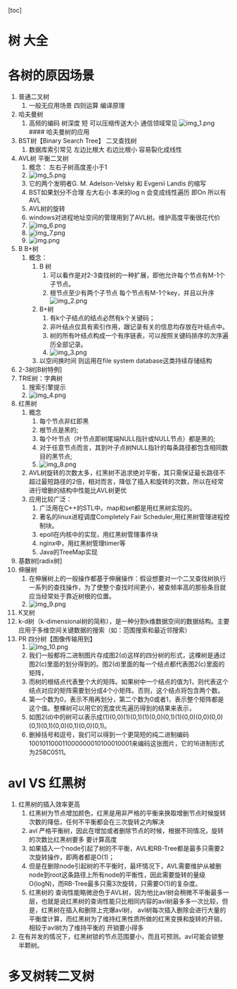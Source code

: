 [toc]
# 树 大全
# 各树的原因场景
1. 普通二叉树
   1. 一般无应用场景 四则运算 编译原理
2. 哈夫曼树
   1. 高频的编码 树深度 短 可以压缩传送大小 通信领域常见
   ![img_1.png](img_1.png)#### 哈夫曼树的应用
3. BST树【Binary Search Tree】 二叉查找树
   1. 数据库索引常见 左边比根大 右边比根小 容易裂化成线性
4. AVL树 平衡二叉树 
   1. 概念： 左右子树高度差小于1
   2. ![img_5.png](img_5.png)
   3. 它的两个发明者G. M. Adelson-Velsky 和 Evgenii Landis 的缩写 
   4. BST如果划分不合理 左大右小 本来的log n 会变成线性遍历 即On 所以有AVL
   5. AVL树的旋转 
   6. windows对进程地址空间的管理用到了AVL树。维护高度平衡很花代价
   7. ![img_6.png](img_6.png)
   8. ![img_7.png](img_7.png)
   9. ![img.png](img.png)
5. B B+树
   1. 概念：
      1. B 树
         1. 可以看作是对2-3查找树的一种扩展，即他允许每个节点有M-1个子节点。 
         2. 根节点至少有两个子节点 每个节点有M-1个key，并且以升序
         ![img_2.png](img_2.png)
      2. B+树
         1. 有k个子结点的结点必然有k个关键码； 
         2. 非叶结点仅具有索引作用，跟记录有关的信息均存放在叶结点中。 
         3. 树的所有叶结点构成一个有序链表，可以按照关键码排序的次序遍历全部记录。
         4. ![img_3.png](img_3.png)
      3. 以空间换时间 则运用在file system database这类持续存储结构
6. 2-3树[B树特例]
7. TRIE树：字典树
   1. 搜索引擎提示
   2. ![img_4.png](img_4.png)
8. 红黑树
   1. 概念
      1. 每个节点非红即黑 
      2. 根节点是黑的; 
      3. 每个叶节点（叶节点即树尾端NULL指针或NULL节点）都是黑的;       
      4. 对于任意节点而言，其到叶子点树NULL指针的每条路径都包含相同数目的黑节点;
      5. ![img_8.png](img_8.png)
   2. AVL树旋转的次数太多，红黑树不追求绝对平衡，其只需保证最长路径不超过最短路径的2倍，相对而言，降低了插入和旋转的次数，所以在经常进行增删的结构中性能比AVL树更优
   3. 应用比较广泛：
      1. 广泛用在C++的STL中。map和set都是用红黑树实现的。
      2. 著名的linux进程调度Completely Fair Scheduler,用红黑树管理进程控制块。
      3. epoll在内核中的实现，用红黑树管理事件块
      4. nginx中，用红黑树管理timer等
      5. Java的TreeMap实现 
9. 基数树[radix树]
10. 伸展树
    1. 在伸展树上的一般操作都基于伸展操作：假设想要对一个二叉查找树执行一系列的查找操作，为了使整个查找时间更小，被查频率高的那些条目就应当经常处于靠近树根的位置。
    2. ![img_9.png](img_9.png)
11. K叉树
12. k-d树（k-dimensional树的简称），是一种分割k维数据空间的数据结构。主要应用于多维空间关键数据的搜索（如：范围搜索和最近邻搜索）
13. PR 四分树【图像传输用到】
    1. ![img_10.png](img_10.png)
    2. 我们一般都将二进制图片存成图2(d)这样的四分树的形式，这棵树是通过图2(c)里面的划分得到的。图2(d)里面的每一个结点都代表图2(c)里面的矩阵，
    3. 而树的根结点代表整个大的矩阵。如果树中一个结点的值为1，则代表这个结点对应的矩阵需要划分成4个小矩阵。否则，这个结点将包含两个数。
    4. 第一个数为0，表示不用再划分，第二个数为0或者1，表示整个矩阵都是这个值。整棵树可以用它的宽度优先遍历得到的结果来表示，
    5. 如图2(d)中的树可以表示成(1)(0,0)(1)(0,1)(1)(0,0)(0,1)(1)(0,0)(0,0)(0,0)(0,1)(0,1)(0,0)(0,1)(0,0)(0,1)。
    6. 删掉括号和逗号，我们可以得到一个更简短的纯二进制编码100101100011000000010100010001来编码这张图片，它的16进制形式为258C0511。

# avl VS 红黑树
1. 红黑树的插入效率更高
   1. 红黑树为节点增加颜色，红黑是用非严格的平衡来换取增删节点时候旋转次数的降低，任何不平衡都会在三次旋转之内解决
   2. avl 严格平衡树，因此在增加或者删除节点的时候，根据不同情况，旋转的次数比红黑树要多 要计算高度
   3. 如果插入一个node引起了树的不平衡，AVL和RB-Tree都是最多只需要2次旋转操作，即两者都是O(1)；
   4. 但是在删除node引起树的不平衡时，最坏情况下，AVL需要维护从被删node到root这条路径上所有node的平衡性，因此需要旋转的量级O(logN)，而RB-Tree最多只需3次旋转，只需要O(1)的复杂度。
   5. 红黑树的 查询性能略微逊色于AVL树，因为他比avl树会稍微不平衡最多一层，也就是说红黑树的查询性能只比相同内容的avl树最多多一次比较，但是，红黑树在插入和删除上完爆avl树， avl树每次插入删除会进行大量的平衡度计算，而红黑树为了维持红黑性质所做的红黑变换和旋转的开销，相较于avl树为了维持平衡的 开销要小得多
2. 在有并发的情况下，红黑树锁的节点范围要小，而且可预测。avl可能会锁整半颗树。
# 多叉树转二叉树


